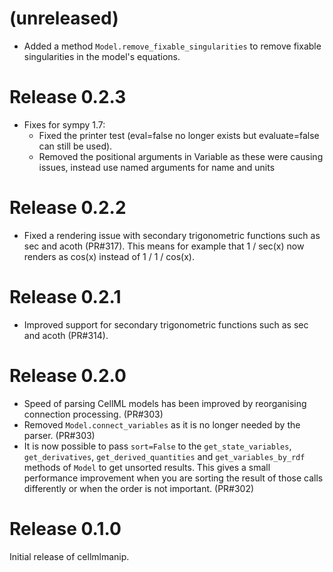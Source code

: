 # (unreleased)
- Added a method `Model.remove_fixable_singularities` to remove fixable singularities in the model's equations.

# Release 0.2.3
- Fixes for sympy 1.7: 
    - Fixed the printer test (eval=false no longer exists but evaluate=false can still be used). 
    - Removed the positional arguments in Variable as these were causing issues, instead use named arguments for name and units

# Release 0.2.2
- Fixed a rendering issue with secondary trigonometric functions such as sec and acoth (PR#317). This means for example that 1 / sec(x) now renders as cos(x) instead of 1 / 1 / cos(x).

# Release 0.2.1
- Improved support for secondary trigonometric functions such as sec and acoth (PR#314).

# Release 0.2.0
- Speed of parsing CellML models has been improved by reorganising connection processing. (PR#303)
- Removed `Model.connect_variables` as it is no longer needed by the parser. (PR#303)
- It is now possible to pass `sort=False` to the `get_state_variables`, `get_derivatives`, `get_derived_quantities` and `get_variables_by_rdf` methods of `Model` to get unsorted results. This gives a small performance improvement when you are sorting the result of those calls differently or when the order is not important. (PR#302)

# Release 0.1.0
Initial release of cellmlmanip.

